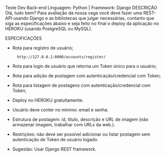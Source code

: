 Teste Dev Back-end
Linguagem: Python | Framework: Django
DESCRIÇÃO
Olá, tudo bem? Para avaliação da nossa vaga você deve fazer uma REST-API usando Django e
as bibliotecas que julgar necessárias, contanto que siga as especificações abaixo e seja feito no
final o deploy da aplicação no HEROKU (usando PostgreSQL ou MySQL).

ESPECIFICAÇÕES

- Rota para registro de usuário;

        http://127.0.0.1:8000/accounts/register/

- Rota para login de usuário que retorna um Token único para o usuário;
- Rota para adição de postagem com autenticação/credencial com Token;
- Rota para listagem de postagens com autenticação/credencial com Token;
- Deploy no HEROKU gratuitamente.
- Usuário deve conter no mínimo: email e senha.
- Estrutura de postagem: id, título, descrição e URL de imagem (não armazenar imagem, trabalhar com URLs da web.).
- Restrições: não deve ser possível adicionar ou listar postagem sem autenticação de Token de usuário logado.
- Sugestão: Usar Django REST framework.